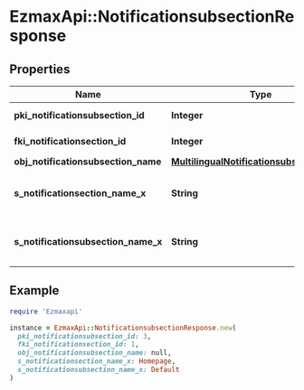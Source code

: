 # EzmaxApi::NotificationsubsectionResponse

## Properties

| Name | Type | Description | Notes |
| ---- | ---- | ----------- | ----- |
| **pki_notificationsubsection_id** | **Integer** | The unique ID of the Notificationsubsection |  |
| **fki_notificationsection_id** | **Integer** | The unique ID of the Notificationsection |  |
| **obj_notificationsubsection_name** | [**MultilingualNotificationsubsectionName**](MultilingualNotificationsubsectionName.md) |  | [optional] |
| **s_notificationsection_name_x** | **String** | The name of the Notificationsection in the language of the requester | [optional] |
| **s_notificationsubsection_name_x** | **String** | The name of the Notificationsubsection in the language of the requester |  |

## Example

```ruby
require 'Ezmaxapi'

instance = EzmaxApi::NotificationsubsectionResponse.new(
  pki_notificationsubsection_id: 3,
  fki_notificationsection_id: 1,
  obj_notificationsubsection_name: null,
  s_notificationsection_name_x: Homepage,
  s_notificationsubsection_name_x: Default
)
```

